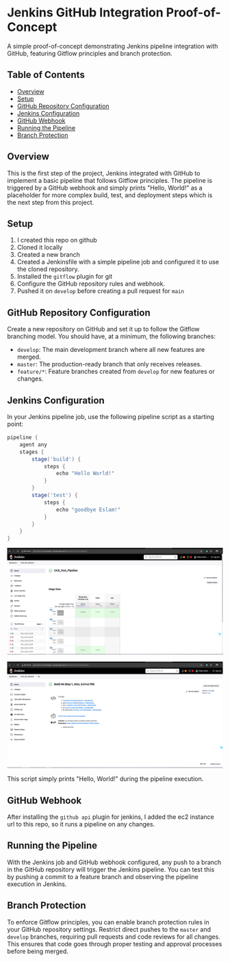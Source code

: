 # Jenkins GitHub Integration Proof-of-Concept

A simple proof-of-concept demonstrating Jenkins pipeline integration with GitHub, featuring Gitflow principles and branch protection.

## Table of Contents

- [Overview](#overview)
- [Setup](#setup)
- [GitHub Repository Configuration](#github-repository-configuration)
- [Jenkins Configuration](#jenkins-configuration)
- [GitHub Webhook](#github-webhook)
- [Running the Pipeline](#running-the-pipeline)
- [Branch Protection](#branch-protection)

## Overview

This is the first step of the project,  Jenkins integrated with GitHub to implement a basic pipeline that follows Gitflow principles. The pipeline is triggered by a GitHub webhook and simply prints "Hello, World!" as a placeholder for more complex build, test, and deployment steps which is the next step from this project.

## Setup

1. I created this repo on github
2. Cloned it locally
3. Created a new branch
4.  Created a Jenkinsfile with a simple pipeline job and configured it to use the cloned repository.
5. Installed the `gitflow` plugin for git
6. Configure the GitHub repository rules and webhook.
7. Pushed it on `develop` before creating a pull request for `main`

## GitHub Repository Configuration

Create a new repository on GitHub and set it up to follow the Gitflow branching model. You should have, at a minimum, the following branches:

- `develop`: The main development branch where all new features are merged.
- `master`: The production-ready branch that only receives releases.
- `feature/*`: Feature branches created from `develop` for new features or changes.

## Jenkins Configuration

In your Jenkins pipeline job, use the following pipeline script as a starting point:

```groovy
pipeline {
    agent any
    stages {
        stage('build') {
            steps {
                echo "Hello World!"
            }
        }
        stage('test') {
            steps {
                echo "goodbye Eslam!"
            }
        }
    }
}
```

![jenkins successeful Pipeline](Images/jenkins1.png)

![jenkins webhook trigger Pipeline](Images/jenkins2.png)


This script simply prints "Hello, World!" during the pipeline execution.

## GitHub Webhook

After installing the `github api` plugin for jenkins, I added the ec2 instance url  to this repo, so it runs a pipeline on any changes.

## Running the Pipeline

With the Jenkins job and GitHub webhook configured, any push to a branch in the GitHub repository will trigger the Jenkins pipeline. You can test this by pushing a commit to a feature branch and observing the pipeline execution in Jenkins.

## Branch Protection

To enforce Gitflow principles, you can enable branch protection rules in your GitHub repository settings. Restrict direct pushes to the `master` and `develop` branches, requiring pull requests and code reviews for all changes. This ensures that code goes through proper testing and approval processes before being merged.